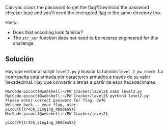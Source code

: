 Can you crack the password to get the flag?Download the password checker [here](https://artifacts.picoctf.net/c/13/level2.py) and you'll need the encrypted [flag](https://artifacts.picoctf.net/c/13/level2.flag.txt.enc) in the same directory too.

Hints:
- Does that encoding look familiar?
- The `str_xor` function does not need to be reverse engineered for this challenge.

## Solución
Hay que entrar al script `level2.py` y buscar la función `level_2_pw_check`. La contraseña está armada por caracteres armados a través de su valor hexadecimal. Hay que convertir a letras a partir de esos hexadecimales.

```
MarCode-picoctf@webshell:~/PW Cracker/level2$ nano level2.py 
MarCode-picoctf@webshell:~/PW Cracker/level2$ python3 level2.py 
Please enter correct password for flag: de76
Welcome back... your flag, user:
picoCTF{tr45h_51ng1ng_489dea9a}
MarCode-picoctf@webshell:~/PW Cracker/level2$ 

picoCTF{tr45h_51ng1ng_489dea9a}
```